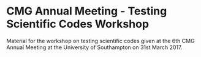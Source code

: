 # CMG Annual Meeting - Testing Scientific Codes Workshop

Material for the workshop on testing scientific codes given at the 6th CMG Annual Meeting at the University of Southampton on 31st March 2017.